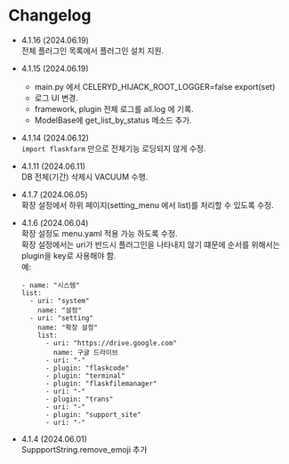 # Changelog
- 4.1.16 (2024.06.19)   
  전체 플러그인 목록에서 플러그인 설치 지원.   

- 4.1.15 (2024.06.19)   
  * main.py 에서 CELERYD_HIJACK_ROOT_LOGGER=false export(set)   
  * 로그 UI 변경.
  * framework, plugin 전체 로그를 all.log 에 기록.   
  * ModelBase에 get_list_by_status 메소드 추가.   

- 4.1.14 (2024.06.12)   
  `import flaskfarm` 만으로 전체기능 로딩되지 않게 수정.   

- 4.1.11 (2024.06.11)   
  DB 전체(기간) 삭제시 VACUUM 수행.   

- 4.1.7 (2024.06.05)   
  확장 설정에서 하위 페이지(setting_menu 에서 list)를 처리할 수 있도록 수정.   

- 4.1.6 (2024.06.04)   
  확장 설정도 menu.yaml 적용 가능 하도록 수정.   
  확장 설정에서는 uri가 반드시 플러그인을 나타내지 않기 떄문에 순서를 위해서는 plugin을 key로 사용해야 함.   
  예:      
  ```
  - name: "시스템"
  list:
    - uri: "system"
      name: "설정"
    - uri: "setting"
      name: "확장 설정"
      list:
        - uri: "https://drive.google.com"
          name: 구글 드라이브
        - uri: "-"
        - plugin: "flaskcode"
        - plugin: "terminal"
        - plugin: "flaskfilemanager"
        - uri: "-"
        - plugin: "trans"
        - uri: "-"
        - plugin: "support_site"
        - uri: "-"
  ```

- 4.1.4 (2024.06.01)   
  SuppportString.remove_emoji 추가   
